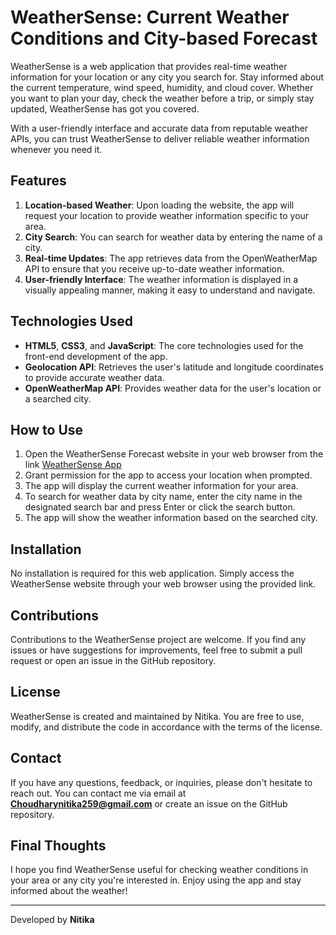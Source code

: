 # WeatherSense: Current Weather Conditions and City-based Forecast

WeatherSense is a web application that provides real-time weather information for your location or any city you search for. Stay informed about the current temperature, wind speed, humidity, and cloud cover. Whether you want to plan your day, check the weather before a trip, or simply stay updated, WeatherSense has got you covered.

With a user-friendly interface and accurate data from reputable weather APIs, you can trust WeatherSense to deliver reliable weather information whenever you need it.

## Features

1. **Location-based Weather**: Upon loading the website, the app will request your location to provide weather information specific to your area.
2. **City Search**: You can search for weather data by entering the name of a city.
3. **Real-time Updates**: The app retrieves data from the OpenWeatherMap API to ensure that you receive up-to-date weather information.
4. **User-friendly Interface**: The weather information is displayed in a visually appealing manner, making it easy to understand and navigate.

## Technologies Used

- **HTML5**, **CSS3**, and **JavaScript**: The core technologies used for the front-end development of the app.
- **Geolocation API**: Retrieves the user's latitude and longitude coordinates to provide accurate weather data.
- **OpenWeatherMap API**: Provides weather data for the user's location or a searched city.
  
## How to Use

1. Open the WeatherSense Forecast website in your web browser from the link [WeatherSense App]()
2. Grant permission for the app to access your location when prompted.
3. The app will display the current weather information for your area.
4. To search for weather data by city name, enter the city name in the designated search bar and press Enter or click the search button.
5. The app will show the weather information based on the searched city.

## Installation

No installation is required for this web application. Simply access the WeatherSense website through your web browser using the provided link.

## Contributions

Contributions to the WeatherSense project are welcome. If you find any issues or have suggestions for improvements, feel free to submit a pull request or open an issue in the GitHub repository.

## License

WeatherSense is created and maintained by Nitika. You are free to use, modify, and distribute the code in accordance with the terms of the license.



## Contact

If you have any questions, feedback, or inquiries, please don't hesitate to reach out. You can contact me via email at **Choudharynitika259@gmail.com** or create an issue on the GitHub repository.

## Final Thoughts

I hope you find WeatherSense useful for checking weather conditions in your area or any city you're interested in. Enjoy using the app and stay informed about the weather!

---
Developed by **Nitika**
